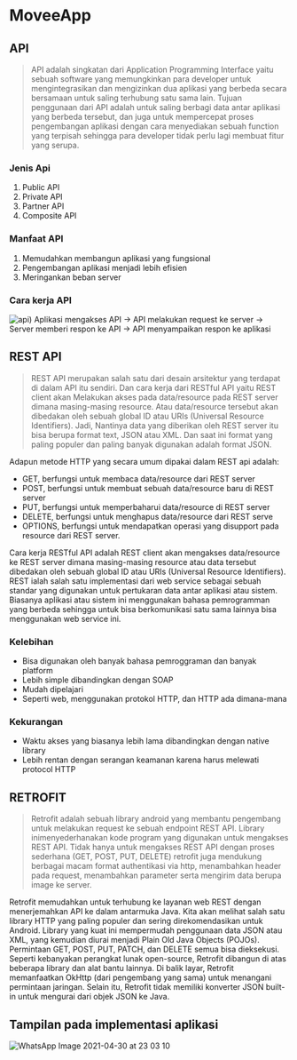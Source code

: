 # MoveeApp
## API
> API adalah singkatan dari Application Programming Interface yaitu sebuah software
yang memungkinkan para developer untuk mengintegrasikan dan mengizinkan dua aplikasi yang
berbeda secara bersamaan untuk saling terhubung satu sama lain.
Tujuan penggunaan dari API adalah untuk saling berbagi data antar aplikasi yang berbeda
tersebut, dan juga untuk mempercepat proses pengembangan aplikasi dengan cara menyediakan
sebuah function yang terpisah sehingga para developer tidak perlu lagi membuat fitur yang
serupa.
### Jenis Api
1.	Public API
2.	Private API
3.	Partner API
4.	Composite API

### Manfaat API
1.	Memudahkan membangun aplikasi yang fungsional
2.	Pengembangan aplikasi menjadi lebih efisien
3.	Meringankan beban server

### Cara kerja API
![api)](https://user-images.githubusercontent.com/60589670/116734117-34b24480-aa17-11eb-9afa-3325b034c82d.png)
Aplikasi mengakses API -> API melakukan request ke server -> Server memberi respon ke API -> API menyampaikan respon ke aplikasi

## REST API

> REST API merupakan salah satu dari desain arsitektur yang terdapat di dalam API itu
sendiri. Dan cara kerja dari RESTful API yaitu REST client akan Melakukan akses pada
data/resource pada REST server dimana masing-masing resource. Atau data/resource tersebut
akan dibedakan oleh sebuah global ID atau URIs (Universal Resource Identifiers).
Jadi, Nantinya data yang diberikan oleh REST server itu bisa berupa format text, JSON atau
XML. Dan saat ini format yang paling populer dan paling banyak digunakan adalah format
JSON.

Adapun metode HTTP yang secara umum dipakai dalam REST api adalah:
* GET, berfungsi untuk membaca data/resource dari REST server
* POST, berfungsi untuk membuat sebuah data/resource baru di REST server
* PUT, berfungsi untuk memperbaharui data/resource di REST server
* DELETE, berfungsi untuk menghapus data/resource dari REST serve
* OPTIONS, berfungsi untuk mendapatkan operasi yang disupport pada resource dari
REST server.

Cara kerja RESTful API adalah REST client akan mengakses data/resource ke REST server dimana masing-masing resource atau data tersebut dibedakan oleh sebuah global ID atau URIs (Universal Resource Identifiers).
REST ialah salah satu implementasi dari web service sebagai sebuah standar yang digunakan untuk pertukaran data antar aplikasi atau sistem.
Biasanya aplikasi atau sistem ini menggunakan bahasa pemrogramman yang berbeda sehingga untuk bisa berkomunikasi satu sama lainnya bisa menggunakan web service ini.

### Kelebihan 
*	Bisa digunakan oleh banyak bahasa pemroggraman dan banyak platform
*	Lebih simple dibandingkan dengan SOAP
*	Mudah dipelajari
*	Seperti web, menggunakan protokol HTTP, dan HTTP ada dimana-mana

### Kekurangan
*	Waktu akses yang biasanya lebih lama dibandingkan dengan native library
*	Lebih rentan dengan serangan keamanan karena harus melewati protocol HTTP

## RETROFIT
> Retrofit adalah sebuah library android yang membantu pengembang untuk melakukan
request ke sebuah endpoint REST API. Library inimenyederhanakan kode program yang digunakan untuk mengakses REST API. Tidak hanya untuk
mengakses REST API dengan proses sederhana (GET, POST, PUT, DELETE) retrofit juga
mendukung berbagai macam format authentikasi via http, menambahkan header pada request,
menambahkan parameter serta mengirim data berupa image ke server.

Retrofit memudahkan untuk terhubung ke layanan web REST dengan menerjemahkan API ke dalam antarmuka Java. 
Kita akan melihat salah satu library HTTP yang paling populer dan sering direkomendasikan untuk Android. 
Library yang kuat ini mempermudah penggunaan data JSON atau XML, yang kemudian diurai menjadi Plain Old Java Objects (POJOs). 
Permintaan GET, POST, PUT, PATCH, dan DELETE semua bisa dieksekusi. Seperti kebanyakan perangkat lunak open-source, 
Retrofit dibangun di atas beberapa library dan alat bantu lainnya. Di balik layar, Retrofit memanfaatkan OkHttp (dari pengembang yang sama) untuk menangani permintaan jaringan. 
Selain itu, Retrofit tidak memiliki konverter JSON built-in untuk mengurai dari objek JSON ke Java.

## Tampilan pada implementasi aplikasi 
![WhatsApp Image 2021-04-30 at 23 03 10](https://user-images.githubusercontent.com/60589670/116734073-25cb9200-aa17-11eb-9fc8-45698940470e.jpeg)


